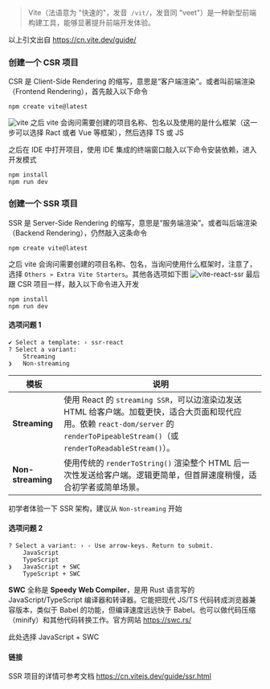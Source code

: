 > Vite（法语意为 "快速的"，发音  `/vit/`，发音同 "veet"）是一种新型前端构建工具，能够显著提升前端开发体验。

以上引文出自 https://cn.vite.dev/guide/

### 创建一个 CSR 项目

CSR 是 Client-Side Rendering 的缩写，意思是“客户端渲染”。或者叫前端渲染（Frontend Rendering），首先敲入以下命令

```shell
npm create vite@latest
```

![vite](https://lib.zhaiduting.work.gd/uPic/vite.png)
之后 vite 会询问需要创建的项目名称、包名以及使用的是什么框架（这一步可以选择 Ract 或者 Vue 等框架），然后选择 TS 或 JS

之后在 IDE 中打开项目，使用 IDE 集成的终端窗口敲入以下命令安装依赖，进入开发模式

```shell
npm install
npm run dev
```

### 创建一个 SSR 项目

SSR 是 Server-Side Rendering 的缩写，意思是“服务端渲染”。或者叫后端渲染（Backend Rendering），仍然敲入这条命令

```shell
npm create vite@latest
```

之后 vite 会询问需要创建的项目名称、包名，当询问使用什么框架时，注意了，选择 `Others » Extra Vite Starters`。其他各选项如下图
![vite-react-ssr](https://lib.zhaiduting.work.gd/uPic/vite-react-ssr.png)
最后跟 CSR 项目一样，敲入以下命令进入开发

```shell
npm install
npm run dev
```

#### 选项问题 1

```
✔ Select a template: › ssr-react
? Select a variant:
    Streaming
❯   Non-streaming
```

| 模板              | 说明                                                                                                                                                                                    |
| ----------------- | --------------------------------------------------------------------------------------------------------------------------------------------------------------------------------------- |
| **Streaming**     | 使用 React 的 `streaming SSR`，可以边渲染边发送 HTML 给客户端。加载更快，适合大页面和现代应用。依赖 `react-dom/server` 的 `renderToPipeableStream()`（或 `renderToReadableStream()`）。 |
| **Non-streaming** | 使用传统的 `renderToString()` 渲染整个 HTML 后一次性发送给客户端。逻辑更简单，但首屏速度稍慢，适合初学者或简单场景。                                                                    |

初学者体验一下 SSR 架构，建议从 `Non-streaming` 开始

#### 选项问题 2

```
? Select a variant: › - Use arrow-keys. Return to submit.
    JavaScript
    TypeScript
❯   JavaScript + SWC
    TypeScript + SWC
```

**SWC** 全称是 **Speedy Web Compiler**，是用 Rust 语言写的 JavaScript/TypeScript 编译器和转译器。它能把现代 JS/TS 代码转成浏览器兼容版本，类似于 Babel 的功能，但编译速度远远快于 Babel。也可以做代码压缩（minify）和其他代码转换工作。官方网站 https://swc.rs/

此处选择 JavaScript + SWC

#### 链接

SSR 项目的详情可参考文档 https://cn.vitejs.dev/guide/ssr.html

